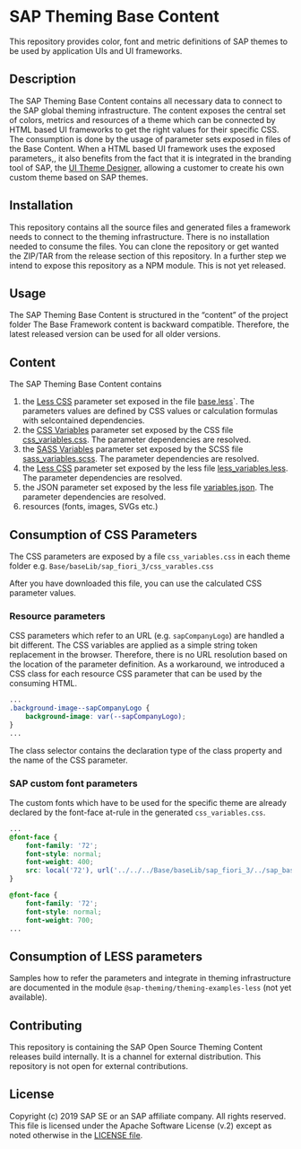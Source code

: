 # SAP Theming Base Content

This repository provides color, font and metric definitions of SAP themes to be used by application UIs and UI frameworks.

## Description
The SAP Theming Base Content contains all necessary data to connect to the SAP global theming infrastructure.
The content exposes the central set of colors, metrics and resources of a theme which can be connected by HTML based UI frameworks to get the right values for their specific CSS.
The consumption is done by the usage of parameter sets exposed in files of the Base Content.
When a HTML based UI framework uses the exposed parameters,, it also benefits from the fact that it is  integrated in the branding tool of SAP, the [UI Theme Designer](https://cloudplatform.sap.com/capabilities/product-info.UI-Theme-Designer.1bb55da4-292a-4f33-8d97-49ba1d1638f0.html), allowing a customer to create his own custom theme based on SAP themes.

## Installation
This repository contains all the source files and generated files a framework needs to connect to the theming infrastructure.
There is no installation needed to consume the files.
You can clone the repository or get wanted the ZIP/TAR from the release section of this repository.
In a further step we intend to expose this repository as a NPM module. This is not yet released.

## Usage
The SAP Theming Base Content is structured in the “content” of the project folder
The Base Framework content is backward compatible. Therefore, the latest released version can be used for all older versions.

## Content
The SAP Theming Base Content contains
1) the [Less CSS](http://lesscss.org/) parameter set exposed in the file [base.less](./content/Base/baseLib/sap_fiori_3/base.less)`. The parameters values are defined by CSS values or calculation formulas with selcontained dependencies.
2) the [CSS Variables](https://developer.mozilla.org/en-US/docs/Web/CSS/Using_CSS_variables) parameter set exposed by the CSS file [css_variables.css](./content/Base/baseLib/sap_fiori_3/css_variables.css). The parameter dependencies are resolved.
3) the [SASS Variables](https://sass-lang.com/) parameter set exposed by the SCSS file [sass_variables.scss](./content/Base/baseLib/sap_fiori_3/sass_variables.scss). The parameter dependencies are resolved.
4) the [Less CSS](http://lesscss.org/) parameter set exposed by the less file [less_variables.less](./content/Base/baseLib/sap_fiori_3/less_variables.less). The parameter dependencies are resolved.
5) the JSON parameter set exposed by the less file [variables.json](./content/Base/baseLib/sap_fiori_3/variables.json). The parameter dependencies are resolved.
6) resources (fonts, images, SVGs etc.)

## Consumption of CSS Parameters
The CSS parameters are exposed by a file `css_variables.css` in each theme folder
e.g. `Base/baseLib/sap_fiori_3/css_varables.css`

After you have downloaded this file, you can use the calculated CSS parameter values.

### Resource parameters
CSS parameters which refer to an URL (e.g. `sapCompanyLogo`) are handled a bit different. The CSS variables are applied as a simple string token replacement in the browser. Therefore, there is no URL resolution based on the location of the parameter definition. As a workaround, we introduced a CSS class for each resource CSS parameter  that can be used by the consuming HTML.

```css
...
.background-image--sapCompanyLogo {
    background-image: var(--sapCompanyLogo);
}
...
```

The class selector contains the declaration type of the class property and the name of the CSS parameter.

### SAP custom font parameters
The custom fonts which have to be used for the specific theme are already declared by the font-face at-rule in the generated `css_variables.css`.

```css
...
@font-face {
    font-family: '72';
    font-style: normal;
    font-weight: 400;
    src: local('72'), url('../../../Base/baseLib/sap_fiori_3/../sap_base_fiori/fonts/72-Regular.woff2') ...
}

@font-face {
    font-family: '72';
    font-style: normal;
    font-weight: 700;
...
```

## Consumption of LESS parameters
Samples how to refer the parameters and integrate in theming infrastructure are documented in the module `@sap-theming/theming-examples-less` (not yet available).

## Contributing
This repository is containing the SAP Open Source Theming Content releases build internally. It is a channel for external distribution. This repository is not open for external contributions.

## License
Copyright (c) 2019 SAP SE or an SAP affiliate company. All rights reserved. This file is licensed under the Apache Software License (v.2) except as noted otherwise in the [LICENSE file](./LICENSE.txt).
